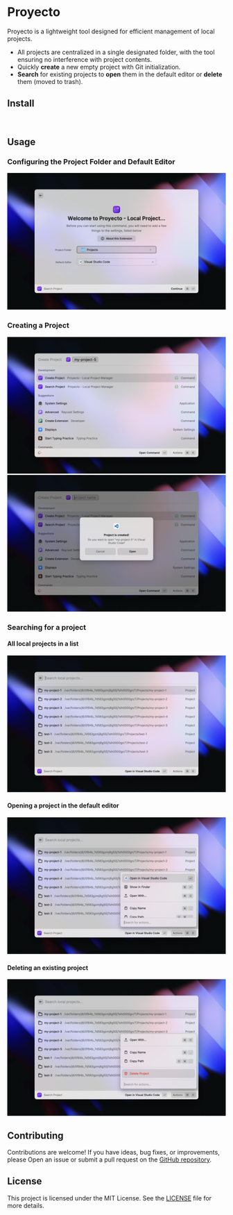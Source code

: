 # Proyecto

Proyecto is a lightweight tool designed for efficient management of local projects.

* All projects are centralized in a single designated folder, with the tool ensuring no interference with project contents.
* Quickly **create** a new empty project with Git initialization.
* **Search** for existing projects to **open** them in the default editor or **delete** them (moved to trash).

## Install

<a title="Install proyecto Raycast Extension" href="https://www.raycast.com/glorywong/proyecto"><img src="https://www.raycast.com/glorywong/proyecto/install_button@2x.png?v=1.1" height="64" alt="" style="height: 64px;"></a>

## Usage

### Configuring the Project Folder and Default Editor

![welcome-preference](metadata/welcome-preference.png)

### Creating a Project

![create-project](metadata/create-project.png)
![create-project-open](metadata/create-project-open.png)

### Searching for a project

#### All local projects in a list

![search-project](metadata/search-project.png)

#### Opening a project in the default editor

![search-project-menu-open](metadata/search-project-menu-open.png)

#### Deleting an existing project

![search-project-menu-delete](metadata/search-project-menu-delete.png)

## Contributing

Contributions are welcome! If you have ideas, bug fixes, or improvements, please
Open an issue or submit a pull request on the
[GitHub repository](https://github.com/GloryWong/proyecto-raycast).

## License

This project is licensed under the MIT License. See the [LICENSE](LICENSE) file for more
details.
